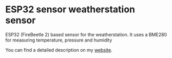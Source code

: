 # ESP32 sensor weatherstation sensor

ESP32 (FireBeetle 2) based sensor for the weatherstation. It uses a BME280 for measuring temperature, pressure and humidity


You can find a detailed description on my [website](https://www.haraldkreuzer.net/en/news/esp32-iot-smartconfig-wifi-provisioning-library).
